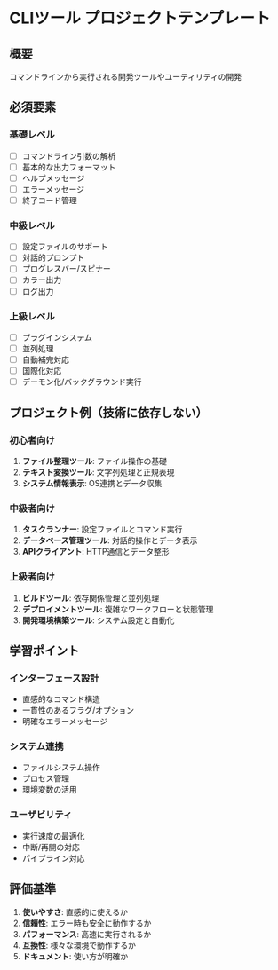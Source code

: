 # CLIツール プロジェクトテンプレート

## 概要
コマンドラインから実行される開発ツールやユーティリティの開発

## 必須要素

### 基礎レベル
- [ ] コマンドライン引数の解析
- [ ] 基本的な出力フォーマット
- [ ] ヘルプメッセージ
- [ ] エラーメッセージ
- [ ] 終了コード管理

### 中級レベル
- [ ] 設定ファイルのサポート
- [ ] 対話的プロンプト
- [ ] プログレスバー/スピナー
- [ ] カラー出力
- [ ] ログ出力

### 上級レベル
- [ ] プラグインシステム
- [ ] 並列処理
- [ ] 自動補完対応
- [ ] 国際化対応
- [ ] デーモン化/バックグラウンド実行

## プロジェクト例（技術に依存しない）

### 初心者向け
1. **ファイル整理ツール**: ファイル操作の基礎
2. **テキスト変換ツール**: 文字列処理と正規表現
3. **システム情報表示**: OS連携とデータ収集

### 中級者向け
1. **タスクランナー**: 設定ファイルとコマンド実行
2. **データベース管理ツール**: 対話的操作とデータ表示
3. **APIクライアント**: HTTP通信とデータ整形

### 上級者向け
1. **ビルドツール**: 依存関係管理と並列処理
2. **デプロイメントツール**: 複雑なワークフローと状態管理
3. **開発環境構築ツール**: システム設定と自動化

## 学習ポイント

### インターフェース設計
- 直感的なコマンド構造
- 一貫性のあるフラグ/オプション
- 明確なエラーメッセージ

### システム連携
- ファイルシステム操作
- プロセス管理
- 環境変数の活用

### ユーザビリティ
- 実行速度の最適化
- 中断/再開の対応
- パイプライン対応

## 評価基準

1. **使いやすさ**: 直感的に使えるか
2. **信頼性**: エラー時も安全に動作するか
3. **パフォーマンス**: 高速に実行されるか
4. **互換性**: 様々な環境で動作するか
5. **ドキュメント**: 使い方が明確か